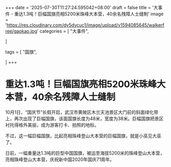 +++
date = '2025-07-30T11:27:24.595042+08:00'
draft = false
title = '大事件 - 重达1.3吨！巨幅国旗亮相5200米珠峰大本营，40余名残障人士缝制'
image = 'https://res.cloudinary.com/dy5dvcuc1/image/upload/v1594085645/walkerfree/gaokao.jpg'
categories = [
    "大事件",

]

tags = [
    "国旗",

]
+++

# 重达1.3吨！巨幅国旗亮相5200米珠峰大本营，40余名残障人士缝制

10月1日，“国庆节”长假开启，武汉市黄陂区木兰天池景区大门前的斜面绿化带上，再次出现了巨幅国旗，该面国旗长度为48米，宽度为38米。巨幅国旗把景区衬托得格外美丽，成为游客打卡、拍照的地标。

不过，这一幅巨幅国旗，比起亮相珠峰登山大本营的巨幅国旗，就是小巫见大巫了。

日前，一幅重量达1.3吨的巨型中国国旗，被运至海拔5200米的珠峰登山大本营，亮相珠峰登山大本营，庆祝新中国2020年国庆71周年。
